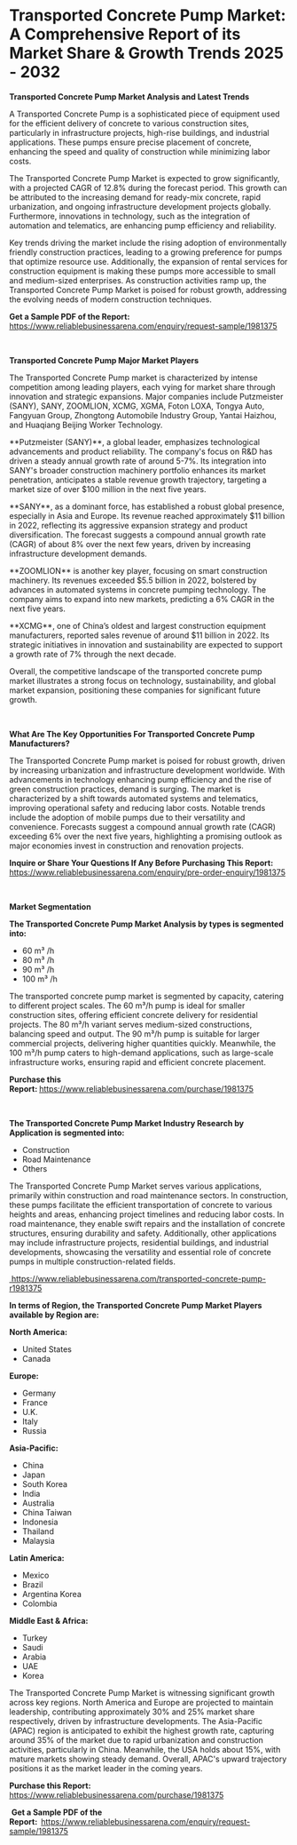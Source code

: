 <p><h1>Transported Concrete Pump Market: A Comprehensive Report of its Market Share & Growth Trends 2025 - 2032</h1></p><p><strong>Transported Concrete Pump Market Analysis and Latest Trends</strong></p>
<p><p>A Transported Concrete Pump is a sophisticated piece of equipment used for the efficient delivery of concrete to various construction sites, particularly in infrastructure projects, high-rise buildings, and industrial applications. These pumps ensure precise placement of concrete, enhancing the speed and quality of construction while minimizing labor costs. </p><p>The Transported Concrete Pump Market is expected to grow significantly, with a projected CAGR of 12.8% during the forecast period. This growth can be attributed to the increasing demand for ready-mix concrete, rapid urbanization, and ongoing infrastructure development projects globally. Furthermore, innovations in technology, such as the integration of automation and telematics, are enhancing pump efficiency and reliability. </p><p>Key trends driving the market include the rising adoption of environmentally friendly construction practices, leading to a growing preference for pumps that optimize resource use. Additionally, the expansion of rental services for construction equipment is making these pumps more accessible to small and medium-sized enterprises. As construction activities ramp up, the Transported Concrete Pump Market is poised for robust growth, addressing the evolving needs of modern construction techniques.</p></p>
<p><strong>Get a Sample PDF of the Report:&nbsp;</strong> <a href="https://www.reliablebusinessarena.com/enquiry/request-sample/1981375?utm_campaign=3261&utm_medium=2&utm_source=Github&utm_content=ia&utm_term=12042025&utm_id=transported-concrete-pump">https://www.reliablebusinessarena.com/enquiry/request-sample/1981375</a></p>
<p>&nbsp;</p>
<p><strong>Transported Concrete Pump Major Market Players</strong></p>
<p><p>The Transported Concrete Pump market is characterized by intense competition among leading players, each vying for market share through innovation and strategic expansions. Major companies include Putzmeister (SANY), SANY, ZOOMLION, XCMG, XGMA, Foton LOXA, Tongya Auto, Fangyuan Group, Zhongtong Automobile Industry Group, Yantai Haizhou, and Huaqiang Beijing Worker Technology.</p><p>**Putzmeister (SANY)**, a global leader, emphasizes technological advancements and product reliability. The company's focus on R&D has driven a steady annual growth rate of around 5-7%. Its integration into SANY's broader construction machinery portfolio enhances its market penetration, anticipates a stable revenue growth trajectory, targeting a market size of over $100 million in the next five years.</p><p>**SANY**, as a dominant force, has established a robust global presence, especially in Asia and Europe. Its revenue reached approximately $11 billion in 2022, reflecting its aggressive expansion strategy and product diversification. The forecast suggests a compound annual growth rate (CAGR) of about 8% over the next few years, driven by increasing infrastructure development demands.</p><p>**ZOOMLION** is another key player, focusing on smart construction machinery. Its revenues exceeded $5.5 billion in 2022, bolstered by advances in automated systems in concrete pumping technology. The company aims to expand into new markets, predicting a 6% CAGR in the next five years.</p><p>**XCMG**, one of China’s oldest and largest construction equipment manufacturers, reported sales revenue of around $11 billion in 2022. Its strategic initiatives in innovation and sustainability are expected to support a growth rate of 7% through the next decade.</p><p>Overall, the competitive landscape of the transported concrete pump market illustrates a strong focus on technology, sustainability, and global market expansion, positioning these companies for significant future growth.</p></p>
<p>&nbsp;</p>
<p><strong>What Are The Key Opportunities For Transported Concrete Pump Manufacturers?</strong></p>
<p><p>The Transported Concrete Pump market is poised for robust growth, driven by increasing urbanization and infrastructure development worldwide. With advancements in technology enhancing pump efficiency and the rise of green construction practices, demand is surging. The market is characterized by a shift towards automated systems and telematics, improving operational safety and reducing labor costs. Notable trends include the adoption of mobile pumps due to their versatility and convenience. Forecasts suggest a compound annual growth rate (CAGR) exceeding 6% over the next five years, highlighting a promising outlook as major economies invest in construction and renovation projects.</p></p>
<p><strong>Inquire or Share Your Questions If Any Before Purchasing This Report:</strong> <a href="https://www.reliablebusinessarena.com/enquiry/pre-order-enquiry/1981375?utm_campaign=3261&utm_medium=2&utm_source=Github&utm_content=ia&utm_term=12042025&utm_id=transported-concrete-pump">https://www.reliablebusinessarena.com/enquiry/pre-order-enquiry/1981375</a></p>
<p>&nbsp;</p>
<p><strong>Market Segmentation</strong></p>
<p><strong>The Transported Concrete Pump Market Analysis by types is segmented into:</strong></p>
<p><ul><li>60 m³ /h</li><li>80 m³ /h</li><li>90 m³ /h</li><li>100 m³ /h</li></ul></p>
<p><p>The transported concrete pump market is segmented by capacity, catering to different project scales. The 60 m³/h pump is ideal for smaller construction sites, offering efficient concrete delivery for residential projects. The 80 m³/h variant serves medium-sized constructions, balancing speed and output. The 90 m³/h pump is suitable for larger commercial projects, delivering higher quantities quickly. Meanwhile, the 100 m³/h pump caters to high-demand applications, such as large-scale infrastructure works, ensuring rapid and efficient concrete placement.</p></p>
<p><strong>Purchase this Report:&nbsp;</strong><a href="https://www.reliablebusinessarena.com/purchase/1981375?utm_campaign=3261&utm_medium=2&utm_source=Github&utm_content=ia&utm_term=12042025&utm_id=transported-concrete-pump">https://www.reliablebusinessarena.com/purchase/1981375</a></p>
<p>&nbsp;</p>
<p><strong>The Transported Concrete Pump Market Industry Research by Application is segmented into:</strong></p>
<p><ul><li>Construction</li><li>Road Maintenance</li><li>Others</li></ul></p>
<p><p>The Transported Concrete Pump Market serves various applications, primarily within construction and road maintenance sectors. In construction, these pumps facilitate the efficient transportation of concrete to various heights and areas, enhancing project timelines and reducing labor costs. In road maintenance, they enable swift repairs and the installation of concrete structures, ensuring durability and safety. Additionally, other applications may include infrastructure projects, residential buildings, and industrial developments, showcasing the versatility and essential role of concrete pumps in multiple construction-related fields.</p></p>
<p><a href="https://www.reliablebusinessarena.com/transported-concrete-pump-r1981375?utm_campaign=3261&utm_medium=2&utm_source=Github&utm_content=ia&utm_term=12042025&utm_id=transported-concrete-pump">&nbsp;https://www.reliablebusinessarena.com/transported-concrete-pump-r1981375</a></p>
<p><strong>In terms of Region, the Transported Concrete Pump Market Players available by Region are:</strong></p>
<p>
    <p> <strong> North America: </strong>
        <ul>
            <li>United States</li>
            <li>Canada</li>
        </ul>
        </p> 
    <p> <strong> Europe: </strong>
        <ul>
            <li>Germany</li>
            <li>France</li>
            <li>U.K.</li>
            <li>Italy</li>
            <li>Russia</li>
        </ul>
        </p> 
    <p> <strong> Asia-Pacific: </strong>
        <ul>
            <li>China</li>
            <li>Japan</li>
            <li>South Korea</li>
            <li>India</li>
            <li>Australia</li>
            <li>China Taiwan</li>
            <li>Indonesia</li>
            <li>Thailand</li>
            <li>Malaysia</li>
        </ul>
        </p> 
    <p> <strong> Latin America: </strong>
        <ul>
            <li>Mexico</li>
            <li>Brazil</li>
            <li>Argentina Korea</li>
            <li>Colombia</li>
        </ul>
        </p> 
    <p> <strong> Middle East & Africa: </strong>
        <ul>
            <li>Turkey</li>
            <li>Saudi</li>
            <li>Arabia</li>
            <li>UAE</li>
            <li>Korea</li>
        </ul>
    </p>
    </p>
<p><p>The Transported Concrete Pump Market is witnessing significant growth across key regions. North America and Europe are projected to maintain leadership, contributing approximately 30% and 25% market share respectively, driven by infrastructure developments. The Asia-Pacific (APAC) region is anticipated to exhibit the highest growth rate, capturing around 35% of the market due to rapid urbanization and construction activities, particularly in China. Meanwhile, the USA holds about 15%, with mature markets showing steady demand. Overall, APAC's upward trajectory positions it as the market leader in the coming years.</p></p>
<p><strong>Purchase this Report: </strong><a href="https://www.reliablebusinessarena.com/purchase/1981375?utm_campaign=3261&utm_medium=2&utm_source=Github&utm_content=ia&utm_term=12042025&utm_id=transported-concrete-pump">https://www.reliablebusinessarena.com/purchase/1981375</a></p>
<p>&nbsp;<strong>Get a Sample PDF of the Report:&nbsp;&nbsp;</strong><a href="https://www.reliablebusinessarena.com/enquiry/request-sample/1981375?utm_campaign=3261&utm_medium=2&utm_source=Github&utm_content=ia&utm_term=12042025&utm_id=transported-concrete-pump">https://www.reliablebusinessarena.com/enquiry/request-sample/1981375</a></p>
<p><strong></strong></p>
<p><p></p><p></p><p></p></p>